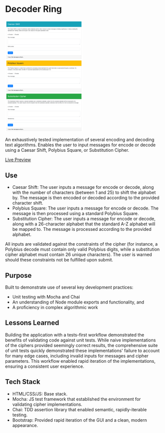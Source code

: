 # Decoder Ring
<img src="https://github.com/ryandavidmercado/Decoder-Ring/blob/main/screenshots/preview.png?raw=true" width="50%" alt="Preview" />

An exhaustively tested implementation of several encoding and decoding text algorithms. Enables the user to input messages for encode or decode using a Caesar Shift, Polybius Square, or Substitution Cipher.

[Live Preview](https://ryandavidmercado.github.io/Decoder-Ring/)

## Use
* Caesar Shift: The user inputs a message for encode or decode, along with the number of characters (between 1 and 25) to shift the alphabet by. The message is then encoded or decoded according to the provided character shift.
* Polybius Square: The user inputs a message for encode or decode. The message is then processed using a standard Polybius Square.
* Substitution Cipher: The user inputs a message for encode or decode, along with a 26-character alphabet that the standard A-Z alphabet will be mapped to. The message is processed according to the provided alphabet.

All inputs are validated against the constraints of the cipher (for instance, a Polybius decode must contain only valid Polybius digits, while a substitution cipher alphabet must contain 26 unique characters). The user is warned should these constraints not be fulfilled upon submit.

## Purpose
Built to demonstrate use of several key development practices:
* Unit testing with Mocha and Chai
* An understanding of Node module exports and functionality, and
* A proficiency in complex algorithmic work

## Lessons Learned
Building the application with a tests-first workflow demonstrated the benefits of validating code against unit tests. While naive implementations of the ciphers provided seemingly correct results, the comprehensive suite of unit tests quickly demonstrated these implementations' failure to account for many edge cases, including invalid inputs for messages and cipher parameters. This workflow enabled rapid iteration of the implementations, ensuring a consistent user experience.

## Tech Stack
* HTML/CSS/JS: Base stack.
* Mocha: JS test framework that established the environment for validating cipher implementations.
* Chai: TDD assertion library that enabled semantic, rapidly-iterable testing.
* Bootstrap: Provided rapid iteration of the GUI and a clean, modern appearance.
